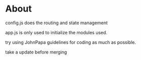 <h1>About</h1>
config.js does the routing and state management

app.js is only used to initialize the modules used.

try using JohnPapa guidelines for coding as much as possible.

take a update before merging
